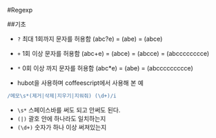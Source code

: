 #Regexp

##기초
- `?` 최대 1회까지 문자를 허용함 (abc?e) = (abe) = (abce)  
- `+` 1회 이상 문자를 허용함 (abc+e) = (abce) = (abcce) = (abcccccccce)  
- `*` 0회 이상 까지 문자를 허용함 (abc*e) = (abe) = (abccccccccce) 
 
- hubot을 사용하며 coffeescript에서 사용해 본 예
```coffeescript
/메모\s*(제거|삭제|지우기|지워줘) (\d+)/i
```

- `\s*` 스페이스바를 써도 되고 안써도 된다.
- `(|)` 괄호 안에 하나라도 일치하는지
- `(\d+)` 숫자가 하나 이상 써져있는지
